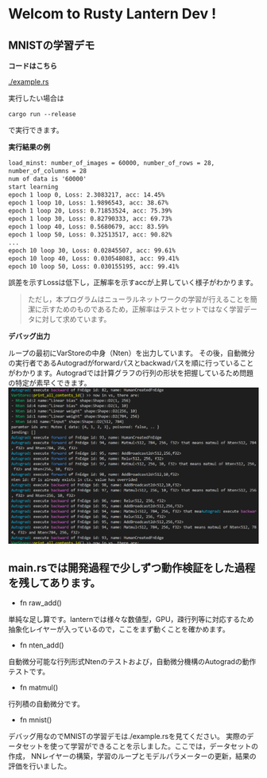 
# Welcom to Rusty Lantern Dev !




## MNISTの学習デモ

**コードはこちら**

[./example.rs](./src/example.rs)

実行したい場合は
```
cargo run --release
```
で実行できます。

**実行結果の例**
```
load_minst: number_of_images = 60000, number_of_rows = 28, number_of_columns = 28
num of data is '60000'
start learning
epoch 1 loop 0, Loss: 2.3083217, acc: 14.45%
epoch 1 loop 10, Loss: 1.9896543, acc: 38.67%
epoch 1 loop 20, Loss: 0.71853524, acc: 75.39%
epoch 1 loop 30, Loss: 0.82790333, acc: 69.73%
epoch 1 loop 40, Loss: 0.5680679, acc: 83.59%
epoch 1 loop 50, Loss: 0.32513517, acc: 90.82%
...
epoch 10 loop 30, Loss: 0.02845507, acc: 99.61%
epoch 10 loop 40, Loss: 0.030548083, acc: 99.41%
epoch 10 loop 50, Loss: 0.030155195, acc: 99.41%
```
誤差を示すLossは低下し，正解率を示すaccが上昇していく様子がわかります。
>ただし，本プログラムはニューラルネットワークの学習が行えることを簡潔に示すためのものであるため，正解率はテストセットではなく学習データに対して求めています。

**デバッグ出力**

ループの最初にVarStoreの中身（Nten）を出力しています。
その後，自動微分の実行者であるAutogradがforwardパスとbackwadパスを順に行っていることがわかります。Autogradでは計算グラフの行列の形状を把握しているため問題の特定が素早くできます。
![lantern debug](./lantern_debug_image.png)


## main.rsでは開発過程で少しずつ動作検証をした過程を残してあります。

- fn raw_add()

単純な足し算です。lanternでは様々な数値型，GPU，疎行列等に対応するため
抽象化レイヤーが入っているので，ここをまず動くことを確かめます。

- fn nten_add()

自動微分可能な行列形式Ntenのテストおよび，自動微分機構のAutogradの動作テストです。

- fn matmul()

行列積の自動微分です。

- fn mnist()

デバッグ用なのでMNISTの学習デモは./example.rsを見てください。
実際のデータセットを使って学習ができることを示しました。ここでは，データセットの作成，
NNレイヤーの構築，学習のループとモデルパラメーターの更新，結果の評価を行いました。